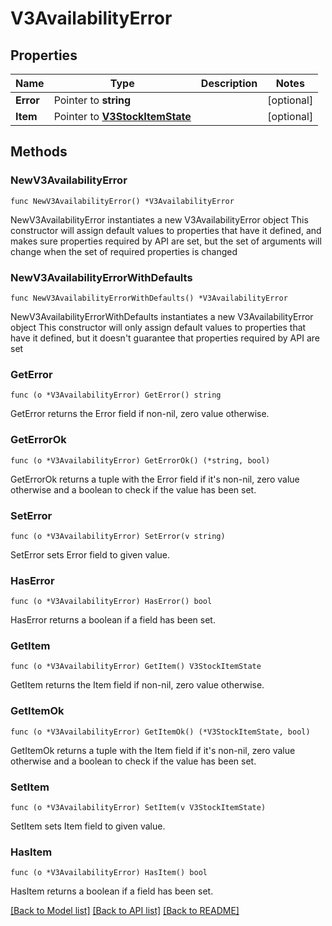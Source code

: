 # V3AvailabilityError

## Properties

Name | Type | Description | Notes
------------ | ------------- | ------------- | -------------
**Error** | Pointer to **string** |  | [optional] 
**Item** | Pointer to [**V3StockItemState**](v3.StockItemState.md) |  | [optional] 

## Methods

### NewV3AvailabilityError

`func NewV3AvailabilityError() *V3AvailabilityError`

NewV3AvailabilityError instantiates a new V3AvailabilityError object
This constructor will assign default values to properties that have it defined,
and makes sure properties required by API are set, but the set of arguments
will change when the set of required properties is changed

### NewV3AvailabilityErrorWithDefaults

`func NewV3AvailabilityErrorWithDefaults() *V3AvailabilityError`

NewV3AvailabilityErrorWithDefaults instantiates a new V3AvailabilityError object
This constructor will only assign default values to properties that have it defined,
but it doesn't guarantee that properties required by API are set

### GetError

`func (o *V3AvailabilityError) GetError() string`

GetError returns the Error field if non-nil, zero value otherwise.

### GetErrorOk

`func (o *V3AvailabilityError) GetErrorOk() (*string, bool)`

GetErrorOk returns a tuple with the Error field if it's non-nil, zero value otherwise
and a boolean to check if the value has been set.

### SetError

`func (o *V3AvailabilityError) SetError(v string)`

SetError sets Error field to given value.

### HasError

`func (o *V3AvailabilityError) HasError() bool`

HasError returns a boolean if a field has been set.

### GetItem

`func (o *V3AvailabilityError) GetItem() V3StockItemState`

GetItem returns the Item field if non-nil, zero value otherwise.

### GetItemOk

`func (o *V3AvailabilityError) GetItemOk() (*V3StockItemState, bool)`

GetItemOk returns a tuple with the Item field if it's non-nil, zero value otherwise
and a boolean to check if the value has been set.

### SetItem

`func (o *V3AvailabilityError) SetItem(v V3StockItemState)`

SetItem sets Item field to given value.

### HasItem

`func (o *V3AvailabilityError) HasItem() bool`

HasItem returns a boolean if a field has been set.


[[Back to Model list]](../README.md#documentation-for-models) [[Back to API list]](../README.md#documentation-for-api-endpoints) [[Back to README]](../README.md)



